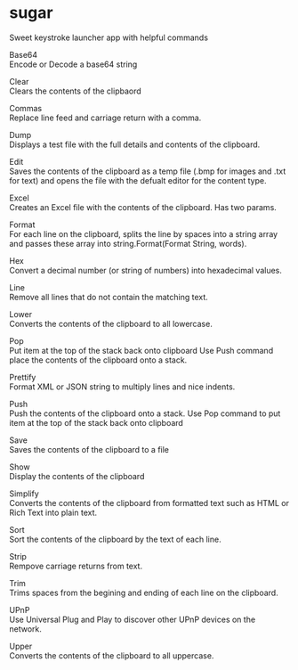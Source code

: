 # sugar
Sweet keystroke launcher app with helpful commands 



Base64  
Encode or Decode a base64 string  
  
Clear  
Clears the contents of the clipbaord  
  
Commas  
Replace line feed and carriage return with a comma.  
  
Dump  
Displays a test file with the full details and contents of the clipboard.  
  
Edit  
Saves the contents of the clipboard as a temp file (.bmp for images and .txt for text) and opens the file with the defualt editor for the content type.  
  
Excel  
Creates an Excel file with the contents of the clipboard. Has two params.  
  
Format  
For each line on the clipboard, splits the line by spaces into a string array and passes these array into string.Format(Format String, words).  
  
Hex  
Convert a decimal number (or string of numbers) into hexadecimal values.  
  
Line  
Remove all lines that do not contain the matching text.  
  
Lower  
Converts the contents of the clipboard to all lowercase.  
  
Pop  
Put item at the top of the stack back onto clipboard Use Push command place the contents of the clipboard onto a stack.  
  
Prettify  
Format XML or JSON string to multiply lines and nice indents.  
  
Push  
Push the contents of the clipboard onto a stack. Use Pop command to put item at the top of the stack back onto clipboard  
  
Save  
Saves the contents of the clipboard to a file  
  
Show  
Display the contents of the clipboard  
  
Simplify  
Converts the contents of the clipboard from formatted text such as HTML or Rich Text into plain text.  
  
Sort  
Sort the contents of the clipboard by the text of each line.  
  
Strip  
Rempove carriage returns from text.  
  
Trim  
Trims spaces from the begining and ending of each line on the clipboard.  
  
UPnP  
Use Universal Plug and Play to discover other UPnP devices on the network.  
  
Upper  
Converts the contents of the clipboard to all uppercase.  
